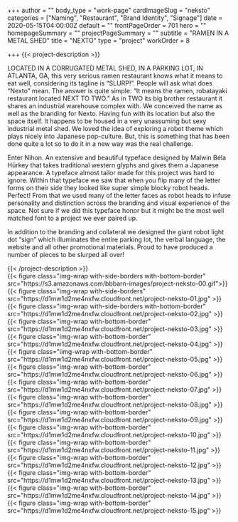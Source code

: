+++
author = ""
body_type = "work-page"
cardImageSlug = "neksto"
categories = ["Naming", "Restaurant", "Brand Identity", "Signage"]
date = 2020-05-15T04:00:00Z
default = ""
frontPageOrder = 701
hero = ""
homepageSummary = ""
projectPageSummary = ""
subtitle = "RAMEN IN A METAL SHED"
title = "NEXTO"
type = "project"
workOrder = 8

+++
{{< project-description >}}
<p>LOCATED IN A CORRUGATED METAL SHED, IN A PARKING LOT, IN ATLANTA, GA, this very serious ramen restaurant knows what it means to eat well, considering its tagline is “SLURP!”. People will ask what does “Nexto” mean. The answer is quite simple: “It means the ramen, robatayaki restaurant located NEXT TO TWO.” As in TWO its big brother restaurant it shares an industrial warehouse complex with. We conceived the name as well as the branding for Nexto. Having fun with its location but also the space itself.  It happens to be housed in a very unassuming but sexy industrial metal shed. We loved the idea of exploring a robot theme which plays nicely into Japanese pop-culture. But, this is something that has been done quite a lot so to do it in a new way was the real challenge. </p>
<p>Enter Nihon. An extensive and beautiful typeface designed by Malwin Béla Hürkey that takes traditional western glyphs and gives them a Japanese appearance. A typeface almost tailor made for this project was hard to ignore. Within that typeface we saw that when you flip many of the letter forms on their side they looked like super simple blocky robot heads. Perfect! From that we used many of the letter faces as robot heads to infuse personality and distinction across the branding and visual experience of the space. Not sure if we did this typeface honor but it might be the most well matched font to a project we ever paired up.</p>
<p>In addition to the branding and collateral  we designed the giant robot light dot “sign” which illuminates the entire parking lot, the verbal language, the website and all other promotional materials. Proud to have produced a number of pieces to be slurped all over!</p>
{{< /project-description >}}

<div class="project-item">
{{< figure class="img-wrap with-side-borders with-bottom-border" src="https://s3.amazonaws.com/bbbarn-images/project-neksto-00.gif">}}
{{< figure class="img-wrap with-side-borders"
src="https://d1mw1d2me4nxfw.cloudfront.net/project-neksto-01.jpg" >}}
{{< figure class="img-wrap with-side-borders with-bottom-border" 
src="https://d1mw1d2me4nxfw.cloudfront.net/project-neksto-02.jpg" >}}
{{< figure class="img-wrap with-bottom-border" 
src="https://d1mw1d2me4nxfw.cloudfront.net/project-neksto-03.jpg" >}}
{{< figure class="img-wrap with-bottom-border" src="https://d1mw1d2me4nxfw.cloudfront.net/project-neksto-04.jpg" >}}
{{< figure class="iimg-wrap with-bottom-border" src="https://d1mw1d2me4nxfw.cloudfront.net/project-neksto-05.jpg" >}}
{{< figure class="img-wrap with-bottom-border" src="https://d1mw1d2me4nxfw.cloudfront.net/project-neksto-06.jpg" >}}
{{< figure class="img-wrap with-bottom-border" src="https://d1mw1d2me4nxfw.cloudfront.net/project-neksto-07.jpg" >}}
{{< figure class="img-wrap with-bottom-border" src="https://d1mw1d2me4nxfw.cloudfront.net/project-neksto-08.jpg" >}}
{{< figure class="img-wrap with-bottom-border" src="https://d1mw1d2me4nxfw.cloudfront.net/project-neksto-09.jpg" >}}
{{< figure class="img-wrap with-bottom-border" src="https://d1mw1d2me4nxfw.cloudfront.net/project-neksto-10.jpg" >}}
{{< figure class="img-wrap with-bottom-border" src="https://d1mw1d2me4nxfw.cloudfront.net/project-neksto-11.jpg" >}}
{{< figure class="img-wrap with-bottom-border" src="https://d1mw1d2me4nxfw.cloudfront.net/project-neksto-12.jpg" >}}
{{< figure class="img-wrap with-bottom-border" src="https://d1mw1d2me4nxfw.cloudfront.net/project-neksto-13.jpg" >}}
{{< figure class="img-wrap with-bottom-border" src="https://d1mw1d2me4nxfw.cloudfront.net/project-neksto-14.jpg" >}}
{{< figure class="img-wrap with-bottom-border" src="https://d1mw1d2me4nxfw.cloudfront.net/project-neksto-15.jpg" >}}
  
</div>